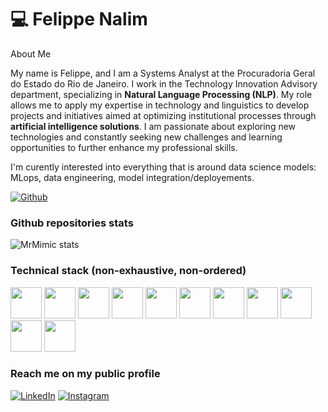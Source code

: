 # 💻 Felippe Nalim

About Me

My name is Felippe, and I am a Systems Analyst at the Procuradoria Geral do Estado do Rio de Janeiro. I work in the Technology Innovation Advisory department, specializing in **Natural Language Processing (NLP)**. My role allows me to apply my expertise in technology and linguistics to develop projects and initiatives aimed at optimizing institutional processes through **artificial intelligence solutions**. I am passionate about exploring new technologies and constantly seeking new challenges and learning opportunities to further enhance my professional skills.

I'm curently interested into everything that is around data science models: MLops, data engineering, model integration/deployements.

[![Github](https://img.shields.io/github/followers/FelippeTN?label=Follow&style=social)](https://github.com/FelippeTN)


### Github repositories stats


![MrMimic stats](https://github-readme-stats.vercel.app/api?username=FelippeTN&show_icons=true&theme=dracula)


### Technical stack (non-exhaustive, non-ordered)

<code><img height="50" src="https://www.vectorlogo.zone/logos/linux/linux-ar21.svg"></code>
<code><img height="50" src="https://www.vectorlogo.zone/logos/python/python-ar21.svg"></code>
<code><img height="50" src="https://www.vectorlogo.zone/logos/docker/docker-ar21.svg"></code>
<code><img height="50" src="https://www.vectorlogo.zone/logos/tensorflow/tensorflow-ar21.svg"></code>
<code><img height="50" src="https://www.vectorlogo.zone/logos/google_cloud/google_cloud-ar21.svg"></code>
<code><img height="50" src="https://www.vectorlogo.zone/logos/mysql/mysql-ar21.svg"></code>
<code><img height="50" src="https://www.vectorlogo.zone/logos/amazon_aws/amazon_aws-ar21.svg"></code>
<code><img height="50" src="https://www.vectorlogo.zone/logos/mongodb/mongodb-ar21.svg"></code>
<code><img height="50" src="https://www.vectorlogo.zone/logos/w3_html5/w3_html5-ar21.svg"></code>
<code><img height="50" src="https://www.vectorlogo.zone/logos/javascript/javascript-ar21.svg"></code>
<code><img height="50" src="https://www.vectorlogo.zone/logos/microsoft_azure/microsoft_azure-ar21.svg"></code>

### Reach me on my public profile
[![LinkedIn](https://img.shields.io/badge/LinkedIn-0077B5?style=for-the-badge&logo=linkedin&logoColor=white)](https://www.linkedin.com/in/Felippe-Toscano-Nalim/)
[![Instagram](https://img.shields.io/badge/-Instagram-%23E4405F?style=for-the-badge&logo=instagram&logoColor=white)](https://www.instagram.com/felippetn?igsh=MWZxZGM0N2t4OXVweg==)
